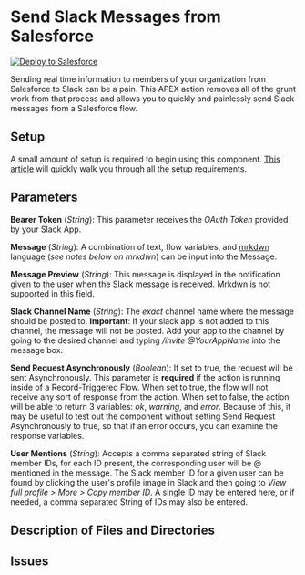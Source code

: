 # Send Slack Messages from Salesforce
<a href="https://githubsfdeploy.herokuapp.com?owner=halosight&repo=SendSlackMessageApexAction&ref=master">
  <img alt="Deploy to Salesforce"
       src="https://raw.githubusercontent.com/afawcett/githubsfdeploy/master/deploy.png">
</a>

Sending real time information to members of your organization from Salesforce to Slack can be a pain. This APEX action removes all of the grunt work from that process and allows you to quickly and painlessly send Slack messages from a Salesforce flow.

## Setup
A small amount of setup is required to begin using this component. <a href="">This article</a> will quickly walk you through all the setup requirements.

## Parameters
**Bearer Token** (*String*): This parameter receives the *OAuth Token* provided by your Slack App.

**Message** (*String*): A combination of text, flow variables, and <a href="https://api.slack.com/reference/surfaces/formatting">mrkdwn</a> language (*see notes below on mrkdwn*) can be input into the Message. 

**Message Preview** (*String*): This message is displayed in the notification given to the user when the Slack message is received. Mrkdwn is not supported in this field.

**Slack Channel Name** (*String*): The *exact* channel name where the message should be posted to. **Important**: If your slack app is not added to this channel, the message will not be posted. Add your app to the channel by going to the desired channel and typing */invite @YourAppName* into the message box.

**Send Request Asynchronously** (*Boolean*): If set to true, the request will be sent Asynchronously. This parameter is **required** if the action is running inside of a Record-Triggered Flow. When set to true, the flow will not receive any sort of response from the action. When set to false, the action will be able to return 3 variables: *ok*, *warning*, and *error*. Because of this, it may be useful to test out the component without setting Send Request Asynchronously to true, so that if an error occurs, you can examine the response variables.

**User Mentions** (*String*): Accepts a comma separated string of Slack member IDs, for each ID present, the corresponding user will be @ mentioned in the message. The Slack member ID for a given user can be found by clicking the user's profile image in Slack and then going to *View full profile > More > Copy member ID*. A single ID may be entered here, or if needed, a comma separated String of IDs may also be entered.

## Description of Files and Directories

## Issues
